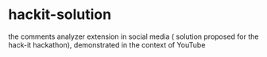 # hackit-solution
the comments analyzer extension in social media ( solution proposed for the hack-it hackathon), demonstrated in the context of YouTube
